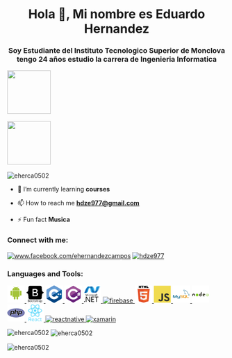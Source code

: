 <h1 align="center">Hola 👋, Mi nombre es Eduardo Hernandez</h1>
<h3 align="center">Soy Estudiante del Instituto Tecnologico Superior de Monclova tengo 24 años estudio la carrera de Ingenieria Informatica</h3>
<img align="right"><img src="https://media4.giphy.com/media/3NE7JhJgZBHlMfmNEa/giphy.gif?cid=ecf05e475abubskw16b652fvcwbwyt1d79549eskz4xds8j7&ep=v1_gifs_related&rid=giphy.gif&ct=g" height="100" width="100">


<img align="left"><img src="https://media2.giphy.com/media/zhYSVCirREeIZtONCI/giphy.gif?cid=ecf05e47ka77quq84byh8ya2y84q48kp79s9zng6fnh6rawj&ep=v1_stickers_search&rid=giphy.gif&ct=s" height="100" width="100">
<p align="left"> <img src="https://komarev.com/ghpvc/?username=eherca0502&label=Profile%20views&color=0e75b6&style=flat" alt="eherca0502" /> </p>


- 🌱 I’m currently learning **courses**

- 📫 How to reach me **hdze977@gmail.com**

- ⚡ Fun fact **Musica**
<h3 align="left">Connect with me:</h3>
<p align="left">
<a href="https://fb.com/www.facebook.com/ehernandezcampos" target="blank"><img align="center" src="https://raw.githubusercontent.com/rahuldkjain/github-profile-readme-generator/master/src/images/icons/Social/facebook.svg" alt="www.facebook.com/ehernandezcampos" height="30" width="40" /></a>
<a href="https://instagram.com/hdze977" target="blank"><img align="center" src="https://raw.githubusercontent.com/rahuldkjain/github-profile-readme-generator/master/src/images/icons/Social/instagram.svg" alt="hdze977" height="30" width="40" /></a>
</p>

<h3 align="left">Languages and Tools:</h3>
<p align="left"> <a href="https://developer.android.com" target="_blank" rel="noreferrer"> <img src="https://raw.githubusercontent.com/devicons/devicon/master/icons/android/android-original-wordmark.svg" alt="android" width="40" height="40"/> </a> <a href="https://getbootstrap.com" target="_blank" rel="noreferrer"> <img src="https://raw.githubusercontent.com/devicons/devicon/master/icons/bootstrap/bootstrap-plain-wordmark.svg" alt="bootstrap" width="40" height="40"/> </a> <a href="https://www.w3schools.com/cpp/" target="_blank" rel="noreferrer"> <img src="https://raw.githubusercontent.com/devicons/devicon/master/icons/cplusplus/cplusplus-original.svg" alt="cplusplus" width="40" height="40"/> </a> <a href="https://www.w3schools.com/cs/" target="_blank" rel="noreferrer"> <img src="https://raw.githubusercontent.com/devicons/devicon/master/icons/csharp/csharp-original.svg" alt="csharp" width="40" height="40"/> </a> <a href="https://dotnet.microsoft.com/" target="_blank" rel="noreferrer"> <img src="https://raw.githubusercontent.com/devicons/devicon/master/icons/dot-net/dot-net-original-wordmark.svg" alt="dotnet" width="40" height="40"/> </a> <a href="https://firebase.google.com/" target="_blank" rel="noreferrer"> <img src="https://www.vectorlogo.zone/logos/firebase/firebase-icon.svg" alt="firebase" width="40" height="40"/> </a> <a href="https://www.w3.org/html/" target="_blank" rel="noreferrer"> <img src="https://raw.githubusercontent.com/devicons/devicon/master/icons/html5/html5-original-wordmark.svg" alt="html5" width="40" height="40"/> </a> <a href="https://developer.mozilla.org/en-US/docs/Web/JavaScript" target="_blank" rel="noreferrer"> <img src="https://raw.githubusercontent.com/devicons/devicon/master/icons/javascript/javascript-original.svg" alt="javascript" width="40" height="40"/> </a> <a href="https://www.mysql.com/" target="_blank" rel="noreferrer"> <img src="https://raw.githubusercontent.com/devicons/devicon/master/icons/mysql/mysql-original-wordmark.svg" alt="mysql" width="40" height="40"/> </a> <a href="https://nodejs.org" target="_blank" rel="noreferrer"> <img src="https://raw.githubusercontent.com/devicons/devicon/master/icons/nodejs/nodejs-original-wordmark.svg" alt="nodejs" width="40" height="40"/> </a> <a href="https://www.php.net" target="_blank" rel="noreferrer"> <img src="https://raw.githubusercontent.com/devicons/devicon/master/icons/php/php-original.svg" alt="php" width="40" height="40"/> </a> <a href="https://reactjs.org/" target="_blank" rel="noreferrer"> <img src="https://raw.githubusercontent.com/devicons/devicon/master/icons/react/react-original-wordmark.svg" alt="react" width="40" height="40"/> </a> <a href="https://reactnative.dev/" target="_blank" rel="noreferrer"> <img src="https://reactnative.dev/img/header_logo.svg" alt="reactnative" width="40" height="40"/> </a> <a href="https://dotnet.microsoft.com/apps/xamarin" target="_blank" rel="noreferrer"> <img src="https://raw.githubusercontent.com/detain/svg-logos/780f25886640cef088af994181646db2f6b1a3f8/svg/xamarin.svg" alt="xamarin" width="40" height="40"/> </a> </p>

<p><img align="left" src="https://github-readme-stats.vercel.app/api/top-langs?username=eherca0502&show_icons=true&locale=en&layout=compact" alt="eherca0502" /></p>

<p>&nbsp;<img align="center" src="https://github-readme-stats.vercel.app/api?username=eherca0502&show_icons=true&locale=en" alt="eherca0502" /></p>

<p><img align="center" src="https://github-readme-streak-stats.herokuapp.com/?user=eherca0502&" alt="eherca0502" /></p>

